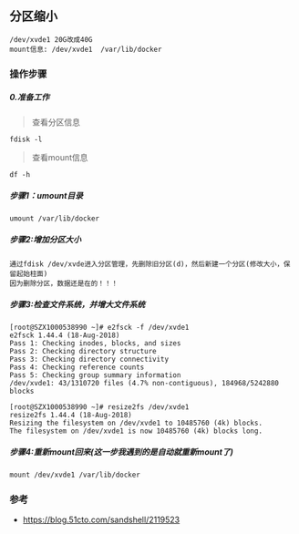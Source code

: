 
## 分区缩小
```
/dev/xvde1 20G改成40G
mount信息: /dev/xvde1  /var/lib/docker
```
### 操作步骤
##### 0.准备工作

> 查看分区信息
```CMD
fdisk -l 
```

> 查看mount信息
```CMD
df -h
```

##### 步骤1：umount目录
```
umount /var/lib/docker
```

##### 步骤2:增加分区大小
```
通过fdisk /dev/xvde进入分区管理，先删除旧分区(d)，然后新建一个分区(修改大小，保留起始柱面)
因为删除分区，数据还是在的！！！
```

##### 步骤3:检查文件系统，并增大文件系统
```
[root@SZX1000538990 ~]# e2fsck -f /dev/xvde1
e2fsck 1.44.4 (18-Aug-2018)
Pass 1: Checking inodes, blocks, and sizes
Pass 2: Checking directory structure
Pass 3: Checking directory connectivity
Pass 4: Checking reference counts
Pass 5: Checking group summary information
/dev/xvde1: 43/1310720 files (4.7% non-contiguous), 184968/5242880 blocks

[root@SZX1000538990 ~]# resize2fs /dev/xvde1
resize2fs 1.44.4 (18-Aug-2018)
Resizing the filesystem on /dev/xvde1 to 10485760 (4k) blocks.
The filesystem on /dev/xvde1 is now 10485760 (4k) blocks long.

```



##### 步骤4:重新mount回来(这一步我遇到的是自动就重新mount了)
```
mount /dev/xvde1 /var/lib/docker
```

### 参考
- https://blog.51cto.com/sandshell/2119523



